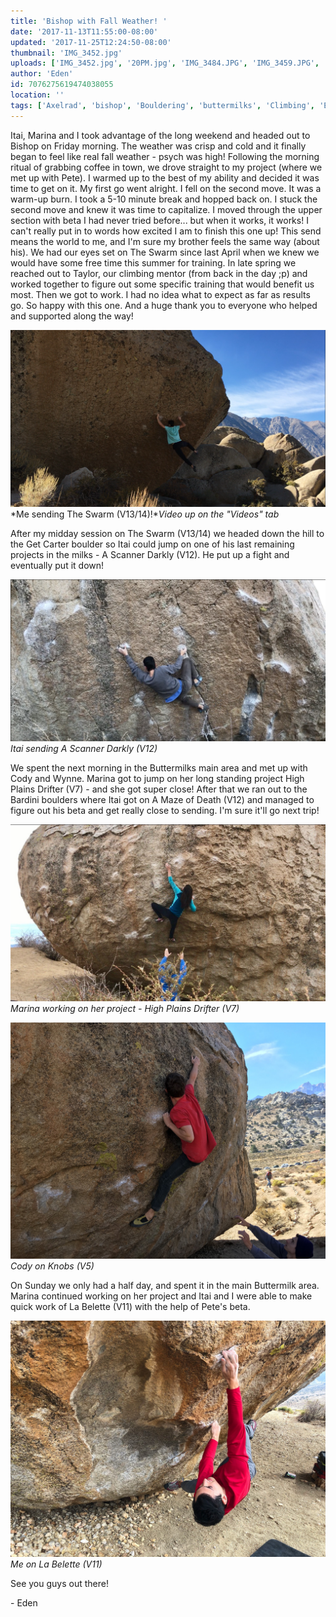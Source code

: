 ```yaml
---
title: 'Bishop with Fall Weather! '
date: '2017-11-13T11:55:00-08:00'
updated: '2017-11-25T12:24:50-08:00'
thumbnail: 'IMG_3452.jpg'
uploads: ['IMG_3452.jpg', '20PM.jpg', 'IMG_3484.JPG', 'IMG_3459.JPG', 'IMG_3474.JPG']
author: 'Eden'
id: 7076275619474038055
location: ''
tags: ['Axelrad', 'bishop', 'Bouldering', 'buttermilks', 'Climbing', 'Eden', 'Five', 'fiveten', 'granite', 'high plains drifter', 'Itai', 'la belette', 'Ten', 'The Swarm', 'v13/14']
---
```


Itai, Marina and I took advantage of the long weekend and headed out to Bishop on Friday morning. The weather was crisp and cold and it finally began to feel like real fall weather - psych was high! Following the morning ritual of grabbing coffee in town, we drove straight to my project (where we met up with Pete). I warmed up to the best of my ability and decided it was time to get on it. My first go went alright. I fell on the second move. It was a warm-up burn. I took a 5-10 minute break and hopped back on. I stuck the second move and knew it was time to capitalize. I moved through the upper section with beta I had never tried before... but when it works, it works! I can't really put in to words how excited I am to finish this one up! This send means the world to me, and I'm sure my brother feels the same way (about his). We had our eyes set on The Swarm since last April when we knew we would have some free time this summer for training. In late spring we reached out to Taylor, our climbing mentor (from back in the day ;p) and worked together to figure out some specific training that would benefit us most. Then we got to work. I had no idea what to expect as far as results go. So happy with this one. And a huge thank you to everyone who helped and supported along the way!

![image alt](uploads/IMG_3452.jpg)*Me sending The Swarm (V13/14)!**Video up on the "Videos" tab*

After my midday session on The Swarm (V13/14) we headed down the hill to the Get Carter boulder so Itai could jump on one of his last remaining projects in the milks - A Scanner Darkly (V12). He put up a fight and eventually put it down! 

![image alt](uploads/Screen%20Shot%202017-11-19%20at%208.07.04%20PM.jpg)*Itai sending A Scanner Darkly (V12)*

We spent the next morning in the Buttermilks main area and met up with Cody and Wynne. Marina got to jump on her long standing project High Plains Drifter (V7) - and she got super close! After that we ran out to the Bardini boulders where Itai got on A Maze of Death (V12) and managed to figure out his beta and get really close to sending. I'm sure it'll go next trip!

![image alt](uploads/IMG_3484.JPG)*Marina working on her project - High Plains Drifter (V7)*

![image alt](uploads/IMG_3459.JPG)*Cody on Knobs (V5)*

On Sunday we only had a half day, and spent it in the main Buttermilk area. Marina continued working on her project and Itai and I were able to make quick work of La Belette (V11) with the help of Pete's beta. 

![image alt](uploads/IMG_3474.JPG)*Me on La Belette (V11)*

See you guys out there!

\- Eden

